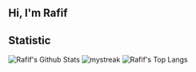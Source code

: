 ## Hi, I'm Rafif

## Statistic
![Rafif's Github Stats](https://github-readme-stats.vercel.app/api?username=MuhammadRafif06&show_icons=true&theme=tokyonight)
<img src="https://github-readme-streak-stats.herokuapp.com/?user=MuhammadRafif06&theme=tokyonight" alt="mystreak"/>
![Rafif's Top Langs](https://github-readme-stats.vercel.app/api/top-langs/?username=MuhammadRafif06&theme=tokyonight&layout=compact)

